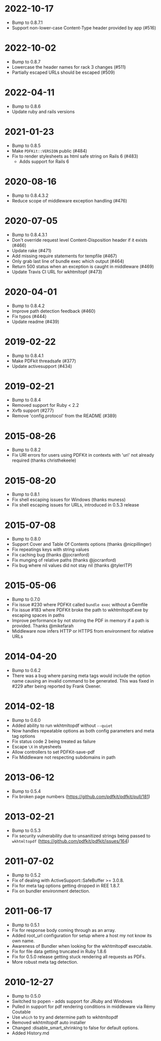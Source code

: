 2022-10-17
=================
  * Bump to 0.8.7.1
  * Support non-lower-case Content-Type header provided by app (#516)

2022-10-02
=================
  * Bump to 0.8.7
  * Lowercase the header names for rack 3 changes (#511)
  * Partially escaped URLs should be escaped (#509)

2022-04-11
=================
  * Bump to 0.8.6
  * Update ruby and rails versions

2021-01-23
=================
  * Bump to 0.8.5
  * Make `PDFKit::VERSION` public (#484) 
  * Fix to render stylesheets as html safe string on Rails 6 (#483)
      * Adds support for Rails 6

2020-08-16
=================
  * Bump to 0.8.4.3.2
  * Reduce scope of middleware exception handling (#476)

2020-07-05
=================
  * Bump to 0.8.4.3.1
  * Don't override request level Content-Disposition header if it exists (#466)
  * Update rake (#471)
  * Add missing require statements for tempfile (#467)
  * Only grab last line of bundle exec which output (#464)
  * Return 500 status when an exception is caught in middleware (#469)
  * Update Travis CI URL for wkhtmltopf (#473)
  
2020-04-01
=================
  * Bump to 0.8.4.2
  * Improve path detection feedback (#460)
  * Fix typos (#444)
  * Update readme (#439)
  
2019-02-22
=================
  * Bump to 0.8.4.1
  * Make PDFkit threadsafe (#377)
  * Update activesupport (#434)

2019-02-21
=================
  * Bump to 0.8.4
  * Removed support for Ruby < 2.2
  * Xvfb support (#277)
  * Remove 'config.protocol' from the README (#389)

2015-08-26
=================
  * Bump to 0.8.2
  * Fix URI errors for users using PDFKit in contexts with 'uri' not
    already required (thanks christhekeele)

2015-08-20
=================
  * Bump to 0.8.1
  * Fix shell escaping issues for Windows (thanks muness)
  * Fix shell escaping issues for URLs, introduced in 0.5.3 release

2015-07-08
=================
  * Bump to 0.8.0
  * Support Cover and Table Of Contents options (thanks @nicpillinger)
  * Fix repeatings keys with string values
  * Fix caching bug (thanks @jocranford)
  * Fix munging of relative paths (thanks @jocranford)
  * Fix bug where nil values did not stay nil (thanks @tylerITP)

2015-05-06
=================
  * Bump to 0.7.0
  * Fix issue #230 where PDFKit called `bundle exec` without a Gemfile
  * Fix issue #183 where PDFKit broke the path to wkhtmltopdf.exe by escaping
    spaces in paths
  * Improve performance by not storing the PDF in memory if a path is
    provided. Thanks @mikefarah
  * Middleware now infers HTTP or HTTPS from environment for relative URLs

2014-04-20
==================
  * Bump to 0.6.2
  * There was a bug where parsing meta tags would include the option name
    causing an invalid command to be generated. This was fixed in #229 after
    being reported by Frank Oxener.

2014-02-18
==================
  * Bump to 0.6.0
  * Added ability to run wkhtmltopdf without `--quiet`
  * Now handles repeatable options as both config parameters and meta tag
    options
  * Fix status code 2 being treated as failure
  * Escape `\X` in styesheets
  * Allow controllers to set PDFKit-save-pdf
  * Fix Middleware not respecting subdomains in path

2013-06-12
==================
  * Bump to 0.5.4
  * Fix broken page numbers (https://github.com/pdfkit/pdfkit/pull/181)

2013-02-21
==================
  * Bump to 0.5.3
  * Fix security vulnerability due to unsanitized strings being passed to `wkhtmltopdf` (https://github.com/pdfkit/pdfkit/issues/164)

2011-07-02
==================
  * Bump to 0.5.2
  * Fix of dealing with ActiveSupport::SafeBuffer >= 3.0.8.
  * Fix for meta tag options getting dropped in REE 1.8.7.
  * Fix on bundler environment detection.

2011-06-17
==================
  * Bump to 0.5.1
  * Fix for response body coming through as an array.
  * Added root_url configuration for setup where a host my not know its own name.
  * Awareness of Bundler when looking for the wkhtmltopdf executable.
  * Fix for file data getting truncated in Ruby 1.8.6
  * Fix for 0.5.0 release getting stuck rendering all requests as PDFs.
  * More robust meta tag detection.

2010-12-27
==================
  * Bump to 0.5.0
  * Switched to popen - adds support for JRuby and Windows
  * Pulled in support for pdf rendering conditions in middleware via Rémy Coutable
  * Use `which` to try and determine path to wkhtmltopdf
  * Removed wkhtmltopdf auto installer
  * Changed :disable\_smart\_shrinking to false for default options.
  * Added History.md
